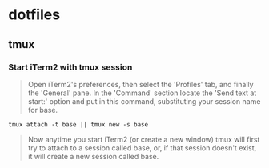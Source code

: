 # dotfiles

## tmux

### Start iTerm2 with tmux session

> Open iTerm2's preferences, then select the 'Profiles' tab, and finally the 'General' pane. In the 'Command' section locate the 'Send text at start:' option and put in this command, substituting your session name for base.

```
tmux attach -t base || tmux new -s base
```

> Now anytime you start iTerm2 (or create a new window) tmux will first try to attach to a session called base, or, if that session doesn't exist, it will create a new session called base.
